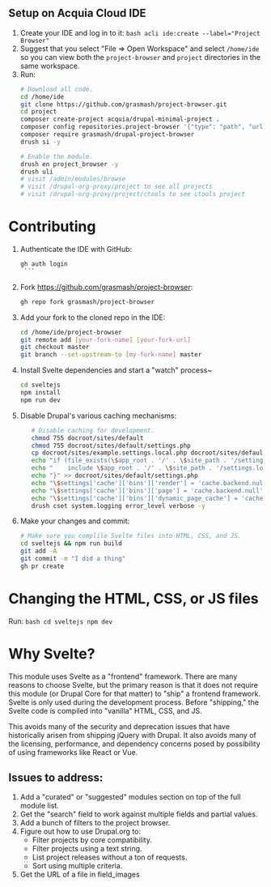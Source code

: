 

## Setup on Acquia Cloud IDE

1. Create your IDE and log in to it:
        ```bash
        acli ide:create --label="Project Browser"
        ```
2. Suggest that you select "File => Open Workspace" and select `/home/ide` so you can view both the `project-browser` and `project` directories in the same workspace.
3. Run:
      ```bash
      # Download all code.
      cd /home/ide
      git clone https://github.com/grasmash/project-browser.git
      cd project
      composer create-project acquia/drupal-minimal-project .
      composer config repositories.project-browser '{"type": "path", "url": "'../project-browser'", "options": {"symlink": true}}'
      composer require grasmash/drupal-project-browser
      drush si -y
   
      # Enable the module.
      drush en project_browser -y
      drush uli
      # visit /admin/modules/browse 
      # visit /drupal-org-proxy/project to see all projects
      # visit /drupal-org-proxy/project/ctools to see ctools project
      ```

# Contributing

1. Authenticate the IDE with GitHub:
      ```bash
      gh auth login
       ```
1. Fork https://github.com/grasmash/project-browser:
      ```bash
      gh repo fork grasmash/project-browser
      ```
2. Add your fork to the cloned repo in the IDE:
      ```bash
      cd /home/ide/project-browser
      git remote add [your-fork-name] [your-fork-url]
      git checkout master
      git branch --set-upstream-to [my-fork-name] master
      ```
3. Install Svelte dependencies and start a "watch" process~
      ```bash
      cd sveltejs
      npm install
      npm run dev  
      ```
4. Disable Drupal's various caching mechanisms:
   ```bash
      # Disable caching for development.
      chmod 755 docroot/sites/default
      chmod 755 docroot/sites/default/settings.php
      cp docroot/sites/example.settings.local.php docroot/sites/default/settings.local.php
      echo "if (file_exists(\$app_root . '/' . \$site_path . '/settings.local.php')) {" >> docroot/sites/default/settings.php
      echo "    include \$app_root . '/' . \$site_path . '/settings.local.php';" >> docroot/sites/default/settings.php
      echo "}" >> docroot/sites/default/settings.php
      echo "\$settings['cache']['bins']['render'] = 'cache.backend.null';" >> docroot/sites/default/settings.local.php
      echo "\$settings['cache']['bins']['page'] = 'cache.backend.null';" >> docroot/sites/default/settings.local.php
      echo "\$settings['cache']['bins']['dynamic_page_cache'] = 'cache.backend.null';" >> docroot/sites/default/settings.local.php
      drush cset system.logging error_level verbose -y
   ```
5. Make your changes and commit:
    ```bash
    # Make sure you complile Svelte files into HTML, CSS, and JS.
    cd sveltejs && npm run build
    git add -A
    git commit -m "I did a thing"
    gh pr create
    ```

# Changing the HTML, CSS, or JS files

Run:
    ```bash
    cd sveltejs
    npm dev
    ```

# Why Svelte?

This module uses Svelte as a "frontend" framework. There are many reasons to choose Svelte, but the primary reason is
that it does not require this module (or Drupal Core for that matter) to "ship" a frontend framework. Svelte is only 
used during the development process. Before "shipping," the Svelte code is compiled into "vanilla" HTML, CSS, and JS.

This avoids many of the security and deprecation issues that have historically arisen from shipping jQuery with Drupal.
It also avoids many of the licensing, performance, and dependency concerns posed by possibility of using frameworks 
like React or Vue.

## Issues to address:

1. Add a "curated" or "suggested" modules section on top of the full module list.
1. Get the "search" field to work against multiple fields and partial values.
1. Add a bunch of filters to the project browser.   
1. Figure out how to use Drupal.org to:
    * Filter projects by core compatibility.
    * Filter projects using a text string.
    * List project releases without a ton of requests.
    * Sort using multiple criteria.
1. Get the URL of a file in field_images
